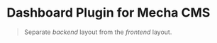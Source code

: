 Dashboard Plugin for Mecha CMS
==============================

> Separate _backend_ layout from the _frontend_ layout.